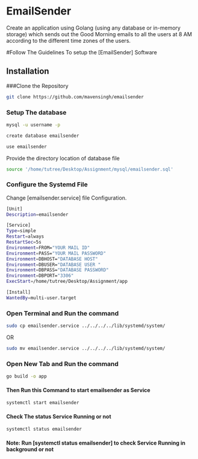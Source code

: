 # EmailSender

Create an application using Golang (using any database or in-memory storage) which sends out the Good Morning emails to all the users at 8 AM according to the different time zones of the users.

#Follow The Guidelines To setup the [EmailSender] Software

## Installation

###Clone the Repository

```bash
git clone https://github.com/mavensingh/emailsender
```

### Setup The database

```bash
mysql -u username -p
```

```bash
create database emailsender
```

```bash
use emailsender
```

Provide the directory location of database file

```bash
source '/home/tutree/Desktop/Assignment/mysql/emailsender.sql'
```

### Configure the Systemd File

Change [emailsender.service] file Configuration.

```bash
[Unit]
Description=emailsender

[Service]
Type=simple
Restart=always
RestartSec=5s
Environment=FROM="YOUR MAIL ID"
Environment=PASS="YOUR MAIL PASSWORD"
Environment=DBHOST="DATABASE HOST"
Environment=DBUSER="DATABASE USER "
Environment=DBPASS="DATABASE PASSWORD"
Environment=DBPORT="3306"
ExecStart=/home/tutree/Desktop/Assignment/app

[Install]
WantedBy=multi-user.target
```

### Open Terminal and Run the command

```bash
sudo cp emailsender.service ../../../../lib/systemd/system/
```

OR

```bash
sudo mv emailsender.service ../../../../lib/systemd/system/
```

### Open New Tab and Run the command

```bash
go build -o app
```

#### Then Run this Command to start emailsender as Service

```bash
systemctl start emailsender
```

#### Check The status Service Running or not

```bash
systemctl status emailsender
```

#### Note: Run [systemctl status emailsender] to check Service Running in background or not
